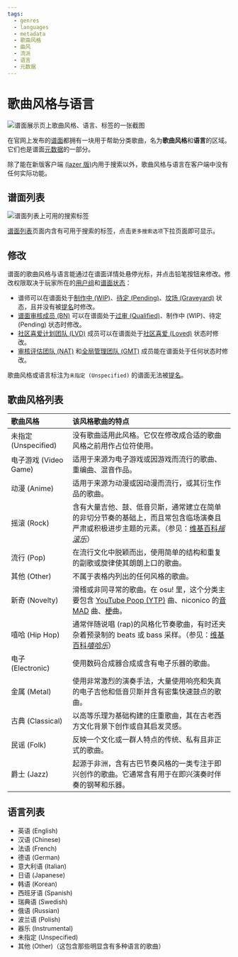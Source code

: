 ```yaml
---
tags:
  - genres
  - languages
  - metadata
  - 歌曲风格
  - 曲风
  - 流派
  - 语言
  - 元数据
---
```


# 歌曲风格与语言

![谱面展示页上歌曲风格、语言、标签的一张截图](img/beatmap-info.png "歌曲风格与语言都在谱面展示页上列出。")

在官网上发布的[谱面](/wiki/Beatmap)都拥有一块用于帮助分类歌曲，名为**歌曲风格**和**语言**的区域。它们也是谱面[元数据](/wiki/Client/Beatmap_editor/Song_Setup#歌曲信息设定与相关信息设定(song-and-map-meta-data))的一部分。

除了能在新版客户端 [(lazer 版)](/wiki/Client/Release_stream/Lazer)内用于搜索以外，歌曲风格与语言在客户端中没有任何实际功能。

## 谱面列表

![谱面列表上可用的搜索标签](img/beatmap-listing.png?1)

[谱面列表](https://osu.ppy.sh/beatmapsets)页面内含有可用于搜索的标签，点击`更多搜索选项`下拉页面即可显示。

## 修改

谱面的歌曲风格与语言能通过在谱面详情处悬停光标，并点击铅笔按钮来修改。修改权限取决于玩家所在的[用户组](/wiki/People/osu!_team#用户组)和[谱面状态](/wiki/Beatmap/Category#现有分类)：

- 谱师可以在谱面处于[制作中 (WIP)](/wiki/Beatmap/Category#制作中和待定-(work-in-progress-and-pending))、[待定 (Pending)](/wiki/Beatmap/Category#制作中和待定-(work-in-progress-and-pending))、[坟场 (Graveyard)](/wiki/Beatmap/Category#坟场-(graveyard)) 状态，且并没有被[提名](/wiki/Beatmap_ranking_procedure#nominations)时修改。
- [谱面审核成员 (BN)](/wiki/People/Beatmap_Nominators) 可以在谱面处于[过审 (Qualified)](/wiki/Beatmap/Category#过审-(qualified))、制作中 (WIP)、待定 (Pending) 状态时修改。
- [社区喜爱计划团队 (LVD)](/wiki/People/Project_Loved_Team) 成员可以在谱面处于[社区喜爱 (Loved)](/wiki/Beatmap/Category#社区喜爱-(loved)) 状态时修改。
- [审核评估团队 (NAT)](/wiki/People/Nomination_Assessment_Team) 和[全局管理团队 (GMT)](/wiki/People/Global_Moderation_Team) 成员能在谱面处于任何状态时修改。

歌曲风格或语言标注为`未指定 (Unspecified)` 的谱面无法被[提名](/wiki/Beatmap_ranking_procedure#nominations)。

## 歌曲风格列表

| 歌曲风格 | 该风格歌曲的特点 |
| :-- | :-- |
| 未指定 (Unspecified) | 没有歌曲适用此风格。它仅在修改成合适的歌曲风格之前用作占位符使用。 |
| 电子游戏 (Video Game) | 适用于来源为电子游戏或因游戏而流行的歌曲、重编曲、混音作品。 |
| 动漫 (Anime) | 适用于来源为动漫或因动漫而流行，或其衍生作品的歌曲。 |
| 摇滚 (Rock) | 含有大量吉他、鼓、低音贝斯，通常建立在简单的非切分节奏的基础上，而且常包含临场演奏且严肃或积极进步主题的元素。（参见：[维基百科*摇滚乐*](https://zh.wikipedia.org/wiki/%E6%91%87%E6%BB%9A%E4%B9%90)） |
| 流行 (Pop) | 在流行文化中脱颖而出，使用简单的结构和重复的副歌或旋律使其朗朗上口的歌曲。 |
| 其他 (Other) | 不属于表格内列出的任何风格的歌曲。 |
| 新奇 (Novelty) | 滑稽或非同寻常的歌曲。在 osu! 里，这个分类主要包含 [YouTube Poop (YTP)](https://en.wikipedia.org/wiki/YouTube_Poop) 曲、niconico 的[音 MAD](http://zh.moegirl.org.cn/%E9%9F%B3MAD) 曲、[梗](https://zh.moegirl.org.cn/%E6%A2%97)曲。 |
| 嘻哈 (Hip Hop) | 通常伴随说唱 (rap)的风格化节奏歌曲，有时还夹杂着预录制的 beats 或 bass 采样。（参见：[维基百科*嘻哈乐*](https://zh.wikipedia.org/wiki/%E5%98%BB%E5%93%88%E9%9F%B3%E6%A8%82)） |
| 电子 (Electronic) | 使用数码合成器合成或含有电子乐器的歌曲。 |
| 金属 (Metal) | 使用非常激烈的演奏手法，大量使用响亮和失真的电子吉他和低音贝斯并含有密集快速鼓点的歌曲。 |
| 古典 (Classical) | 以高等乐理为基础构建的庄重歌曲，其在古老西方文化背景下创作或自其启发灵感。 |
| 民谣 (Folk) | 反映一个文化或一群人特点的传统、私有且非正式的歌曲。 |
| 爵士 (Jazz) | 起源于非洲，含有古巴节奏风格的一类专注于即兴创作的歌曲。它通常含有用于在即兴演奏时伴奏的钢琴和乐器。 |

## 语言列表

- 英语 (English)
- 汉语 (Chinese)
- 法语 (French)
- 德语 (German)
- 意大利语 (Italian)
- 日语 (Japanese)
- 韩语 (Korean)
- 西班牙语 (Spanish)
- 瑞典语 (Swedish)
- 俄语 (Russian)
- 波兰语 (Polish)
- 器乐 (Instrumental)
- 未指定 (Unspecified)
- 其他 (Other)（这包含那些明显含有多种语言的歌曲）
